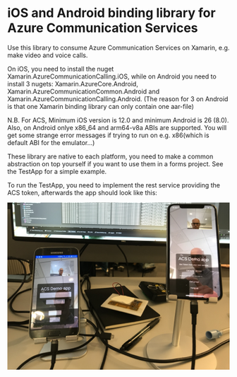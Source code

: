 iOS and Android binding library for Azure Communication Services
================================================================

Use this library to consume Azure Communication Services on Xamarin,
e.g. make video and voice calls.

On iOS, you need to install the nuget Xamarin.AzureCommunicationCalling.iOS,
while on Android you need to install 3 nugets: Xamarin.AzureCore.Android,
Xamarin.AzureCommunicationCommon.Android and Xamarin.AzureCommunicationCalling.Android.
(The reason for 3 on Android is that one Xamarin binding library can only contain one aar-file)

N.B. For ACS, Minimum iOS version is 12.0 and minimum Android is 26 (8.0).
Also, on Android onlye x86_64 and arm64-v8a ABIs are supported. You will get some
strange error messages if trying to run on e.g. x86(which is default ABI for the emulator...)

These library are native to each platform, you need to make a common abstraction on top
yourself if you want to use them in a forms project. See the TestApp for a simple example.

To run the TestApp, you need to implement the rest service providing the ACS token, 
afterwards the app should look like this:

![alt "Test app"](testapp.jpg "Test app")
